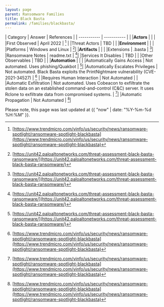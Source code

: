 ```yaml
---
layout: page
parent: Ransomware Families
title: Black Basta
permalink: /families/blackbasta/
---
```


| Category | Answer | References | 
| ----------- | ----------- | | 
|**Actors** | | |
|First Observed | April 2022 | [^1] |
|Threat Actors | TBD | |
|**Environment** | | |
|Platforms | Windows and Linux | [^2]|
|**Artifacts** | | |
|Extensions | .basta | [^2]|
|Ransomware Notes | readme.txt | [^2]|
|Services It Disables | TBD | |
|Other Observables | TBD | |
|**Automation** | | |
|Automatically Gains Access | Not automated. Uses phishing/Quakbot  |  [^2]|
|Automatically Escalates Privileges | Not automated. Black Basta exploits the PrintNightmare vulnerability (CVE-2021-34527) | [^1] |
|Requires Human Interaction | Not Automated | |
|Automatic Exfiltration | Not automated. Uses Cobeacon to exfiltrate the stolen data on an established command-and-control (C&C) server. It uses Rclone to exfiltrate data from compromised systems. | [^1]|
|Automatic Propagation | Not Automated | [^1]|


[^1]: [https://www.trendmicro.com/vinfo/us/security/news/ransomware-spotlight/ransomware-spotlight-blackbasta](https://www.trendmicro.com/vinfo/us/security/news/ransomware-spotlight/ransomware-spotlight-blackbasta)
[^2]: [https://unit42.paloaltonetworks.com/threat-assessment-black-basta-ransomware/](https://unit42.paloaltonetworks.com/threat-assessment-black-basta-ransomware/)


Please note, this page was last updated at {{ "now" | date: "%Y-%m-%d %H:%M" }}.
